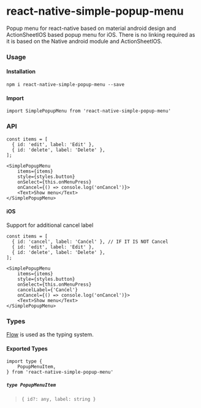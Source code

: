 # react-native-simple-popup-menu

Popup menu for react-native based on material android design and ActionSheetIOS based popup menu for iOS. There is no linking required as it is based on the Native android module and ActionSheetIOS.

### Usage

#### Installation

    npm i react-native-simple-popup-menu --save

#### Import

    import SimplePopupMenu from 'react-native-simple-popup-menu'

### API

    const items = [
      { id: 'edit', label: 'Edit' },
      { id: 'delete', label: 'Delete' },
    ];

    <SimplePopupMenu
        items={items}
        style={styles.button}
        onSelect={this.onMenuPress}
        onCancel={() => console.log('onCancel')}>
        <Text>Show menu</Text>
    </SimplePopupMenu>

#### iOS

Support for additional cancel label

    const items = [
      { id: 'cancel', label: 'Canćel' }, // IF IT IS NOT Cancel
      { id: 'edit', label: 'Edit' },
      { id: 'delete', label: 'Delete' },
    ];

    <SimplePopupMenu
        items={items}
        style={styles.button}
        onSelect={this.onMenuPress}
        cancelLabel={'Canćel'}
        onCancel={() => console.log('onCancel')}>
        <Text>Show menu</Text>
    </SimplePopupMenu>


### Types

[Flow](http://flow.org/) is used as the typing system.

#### Exported Types

    import type {
        PopupMenuItem,
    } from 'react-native-simple-popup-menu'

##### `type PopupMenuItem`

>     { id?: any, label: string }
